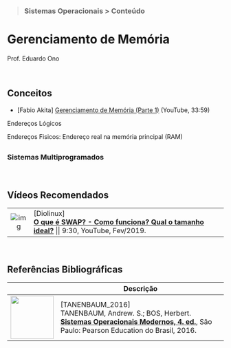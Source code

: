 > ### Sistemas Operacionais > Conteúdo

# Gerenciamento de Memória

Prof. Eduardo Ono

<br>

## Conceitos

* [Fabio Akita] [Gerenciamento de Memória (Parte 1)](https://www.youtube.com/watch?v=9AK_1gqEfkQ) (YouTube, 33:59)

Endereços Lógicos

Endereços Fisicos: Endereço real na memória principal (RAM)


##


### Sistemas Multiprogramados

####

<br>

## Vídeos Recomendados

|||
| :-: | --- |
| ![img](https://img.youtube.com/vi/S03EXcOkdh4/default.jpg) | [Diolinux] <br> [__O que é SWAP? - Como funciona? Qual o tamanho ideal?__](https://www.youtube.com/watch?v=S03EXcOkdh4) \|\| 9:30, YouTube, Fev/2019.

<br>

## Referências Bibliográficas

|| Descrição |
| :-: | --- |
| <img src="https://images-na.ssl-images-amazon.com/images/I/51TeqaTZDwL._SX369_BO1,204,203,200_.jpg" width="100px"> | [<a id="TANENBAUM-4e_2016">TANENBAUM_2016</a>] <br> TANENBAUM, Andrew. S.; BOS, Herbert. [__Sistemas Operacionais Modernos, 4. ed.__](https://archive.org/details/SistemasOperacionaisModernosTanenbaum4Edio/), São Paulo: Pearson Education do Brasil, 2016.


<br>
